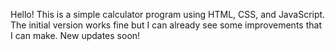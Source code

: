 Hello! This is a simple calculator program using HTML, CSS, and JavaScript. The initial version works fine but I can already see some improvements that I can make. New updates soon!
